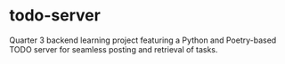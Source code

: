 # todo-server
 Quarter 3 backend learning project featuring a Python and Poetry-based TODO server for seamless posting and retrieval of tasks.
